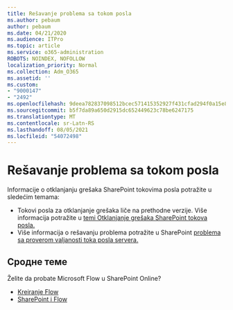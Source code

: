 ```yaml
---
title: Rešavanje problema sa tokom posla
ms.author: pebaum
author: pebaum
ms.date: 04/21/2020
ms.audience: ITPro
ms.topic: article
ms.service: o365-administration
ROBOTS: NOINDEX, NOFOLLOW
localization_priority: Normal
ms.collection: Adm_O365
ms.assetid: ''
ms.custom:
- "9000147"
- "2492"
ms.openlocfilehash: 9deea782837098512bcec571415352927f431cfad294f0a15e89d777abea592a
ms.sourcegitcommit: b5f7da89a650d2915dc652449623c78be6247175
ms.translationtype: MT
ms.contentlocale: sr-Latn-RS
ms.lasthandoff: 08/05/2021
ms.locfileid: "54072498"
---
```

# <a name="workflow-troubleshooting"></a>Rešavanje problema sa tokom posla

Informacije o otklanjanju grešaka SharePoint tokovima posla potražite u sledećim temama:
- Tokovi posla za otklanjanje grešaka liče na prethodne verzije.  Više informacija potražite u [temi Otklanjanje grešaka SharePoint tokova posla.](https://docs.microsoft.com/sharepoint/dev/general-development/debugging-sharepoint-server-workflows)
- Više informacija o rešavanju problema potražite u SharePoint [problema sa proverom valjanosti toka posla servera.](https://docs.microsoft.com/sharepoint/dev/general-development/troubleshooting-sharepoint-server-workflow-validation-errors-in-visio)
 

## <a name="related-topics"></a>Сродне теме
Želite da probate Microsoft Flow u SharePoint Online?
- [Kreiranje Flow](https://support.office.com/article/Create-a-flow-for-a-list-or-library-in-SharePoint-Online-or-OneDrive-for-Business-a9c3e03b-0654-46af-a254-20252e580d01) 
- [SharePoint i Flow](https://flow.microsoft.com/blog/sharepoint-and-flow/) 




